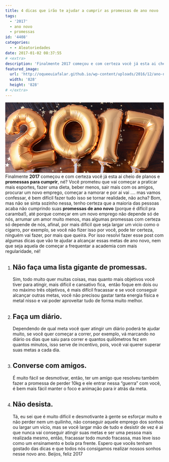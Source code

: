 ```yaml
---
title: 4 dicas que irão te ajudar a cumprir as promessas de ano novo
tags:
  - '2017'
  - ano novo
  - promessas
id: '4408'
categories:
  - - Aleatoriedades
date: 2017-01-02 08:37:55
# <extra>
description: 'Finalmente 2017 começou e com certeza você já esta ai cheio de planos e promessas para cumprir, né? Você prometeu que vai começar a praticar mais esportes, fazer uma dieta, beber menos, sair mais com os amigos, procurar um novo emprego, começar a namorar e por ai vai &#8230;. mas vamos confessar, é bem difícil fazer tudo isso se tornar realidade, não acha? Bom, mas não se sinta sozinho nessa, tenho certeza que a maioria das pessoas acaba não cumprindo suas promessas de ano novo (porque é difícil pra caramba!), até porque começar em um novo emprego não depende só de nós, arrumar um amor muito menos, mas algumas promessas com certeza só depende de nós, afinal, por mais difícil que seja largar um vicio como o cigarro, por exemplo, se você não fizer isso por você, pode ter certeza, &hellip;'
featured_image: 
  url: 'http://oqueeuiafalar.github.io/wp-content/uploads/2016/12/ano-novo-uma-promessa.jpg'
  width: '828'
  height: '828'
# </extra>
---
```


![feliz ano novo - 2017](/wp-content/uploads/2016/12/ano-novo-uma-promessa.jpg) Finalmente **2017** começou e com certeza você já esta ai cheio de planos e **promessas para cumprir**, né? Você prometeu que vai começar a praticar mais esportes, fazer uma dieta, beber menos, sair mais com os amigos, procurar um novo emprego, começar a namorar e por ai vai .... mas vamos confessar, é bem difícil fazer tudo isso se tornar realidade, não acha? Bom, mas não se sinta sozinho nessa, tenho certeza que a maioria das pessoas acaba não cumprindo suas **promessas de ano novo** (porque é difícil pra caramba!), até porque começar em um novo emprego não depende só de nós, arrumar um amor muito menos, mas algumas promessas com certeza só depende de nós, afinal, por mais difícil que seja largar um vicio como o cigarro, por exemplo, se você não fizer isso por você, pode ter certeza, ninguém vai fazer, por mais que queira. Por isso resolvi fazer esse post com algumas dicas que vão te ajudar a alcançar essas metas de ano novo, nem que seja aquela de começar a frequentar a academia com mais regularidade, né!

1.  ## **Não faça uma lista gigante de promessas.**
    
    Sim, todo muito quer muitas coisas, mas quanto mais objetivos você tiver para atingir, mais difícil e cansativo fica,  então foque em dois ou no máximo três objetivos, é mais difícil fracassar e se você conseguir alcançar outras metas, você não precisou gastar tanta energia física e metal nisso e vai poder aproveitar tudo de forma muito melhor.
2.  ## Faça um diário.
    
    Dependendo de qual meta você quer atingir um diário poderá te ajudar muito, se você quer começar a correr, por exemplo, vá marcando no diário os dias que saiu para correr e quantos quilômetros fez em quantos minutos, isso serve de incentivo, pois, você vai querer superar suas metas a cada dia.
3.  ## Converse com amigos.
    
    É muito fácil se desmotivar, então, ter um amigo que resolveu também fazer a promessa de perder 10kg e ele entrar nessa “guerra” com você, é bem mais fácil manter o foco e animação para ir atrás da meta.
4.  ## Não desista.
    
    Tá, eu sei que é muito difícil e desmotivante à gente se esforçar muito e não perder nem um quilinho, não conseguir aquele emprego dos sonhos ou largar um vício, mas se você largar mão de tudo e desistir de vez é ai que nunca vai conseguir atingir suas metas e ser uma pessoa mais realizada mesmo, então, fracassar todo mundo fracassa, mas leve isso como um ensinamento e bola pra frente. Espero que vocês tenham gostado das dicas e que todos nós consigamos realizar nossos sonhos nesse novo ano. Beijos, feliz 2017
